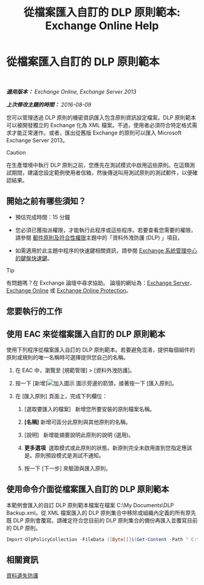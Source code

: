 ﻿---
title: '從檔案匯入自訂的 DLP 原則範本: Exchange Online Help'
TOCTitle: 從檔案匯入自訂的 DLP 原則範本
ms:assetid: 83f49dbd-f9b1-498e-b548-1529c5e1ccdb
ms:mtpsurl: https://technet.microsoft.com/zh-tw/library/JJ150531(v=EXCHG.150)
ms:contentKeyID: 50472341
ms.date: 05/23/2018
mtps_version: v=EXCHG.150
ms.translationtype: MT
---

# 從檔案匯入自訂的 DLP 原則範本

 

_**適用版本：** Exchange Online, Exchange Server 2013_

_**上次修改主題的時間：** 2016-08-09_

您可以管理透過 DLP 原則的機密資訊匯入包含原則資訊設定檔案。DLP 原則範本可以被開發獨立的 Exchange 化為 XML 檔案。不過，使用者必須符合特定格式需求才能正常運作。或者，匯出從舊版 Exchange 的原則可以匯入 Microsoft Exchange Server 2013。


> [!CAUTION]  
> 在生產環境中執行 DLP 原則之前，您應先在測試模式中啟用這些原則。在這類測試期間，建議您設定範例使用者信箱，然後傳送叫用測試原則的測試郵件，以便確認結果。




## 開始之前有哪些須知？

  - 預估完成時間：15 分鐘

  - 您必須已獲指派權限，才能執行此程序或這些程序。若要查看您需要的權限，請參閱 [郵件原則及符合性權限](messaging-policy-and-compliance-permissions-exchange-2013-help.md)主題中的「資料外洩防護 (DLP) 」項目。

  - 如需適用於此主題中程序的快速鍵相關資訊，請參閱 [Exchange 系統管理中心的鍵盤快速鍵](keyboard-shortcuts-in-the-exchange-admin-center-exchange-online-protection-help.md)。


> [!TIP]  
> 有問題嗎？在 Exchange 論壇中尋求協助。 論壇的網址為：<a href="https://go.microsoft.com/fwlink/p/?linkid=60612">Exchange Server</a>、 <a href="https://go.microsoft.com/fwlink/p/?linkid=267542">Exchange Online</a> 或 <a href="https://go.microsoft.com/fwlink/p/?linkid=285351">Exchange Online Protection</a>。




## 您要執行的工作

## 使用 EAC 來從檔案匯入自訂的 DLP 原則範本

使用下列程序從檔案匯入自訂的 DLP 原則範本。若要避免混淆，提供每個組件的原則或規則的唯一名稱時可選擇提供您自己的名稱。

1.  在 EAC 中，瀏覽至 \[規範管理\] \> \[資料外洩防護\]。

2.  按一下 \[新增\]![加入圖示](images/JJ218640.c1e75329-d6d7-4073-a27d-498590bbb558(EXCHG.150).gif "加入圖示") 圖示旁邊的箭頭，接著按一下 \[匯入原則\]。

3.  在 \[匯入原則\] 頁面上，完成下列欄位：
    
    1.  \[選取要匯入的檔案\]   新增您所要安裝的原則檔案名稱。
    
    2.  **\[名稱\]** 新增可區分此原則與其他原則的名稱。
    
    3.  \[說明\]   新增能摘要說明此原則的說明 (選用)。
    
    4.  **更多選項**  選取模式或此原則的狀態。新原則完全未啟用直到您指定應該是。原則預設模式是測試不通知。
    
    5.  按一下 \[下一步\] 來驗證與匯入原則。

## 使用命令介面從檔案匯入自訂的 DLP 原則範本

本範例會匯入的自訂 DLP 原則範本檔案在檔案 C:\\My Documents\\DLP Backup.xml。從 XML 檔案匯入的 DLP 原則集合中移除或組織內定義的所有原先既 DLP 原則會覆寫。請確定符合您目前的 DLP 原則集合的備份再匯入並覆寫目前的 DLP 原則。

```powershell
Import-DlpPolicyCollection -FileData ([Byte[]]$(Get-Content -Path " C:\My Documents\DLP Backup.xml " -Encoding Byte -ReadCount 0))
```

## 相關資訊

[資料遺失防護](https://technet.microsoft.com/zh-tw/library/jj150527(v=exchg.150))


